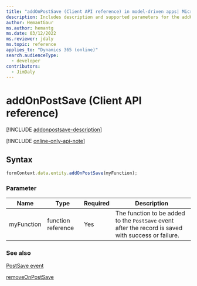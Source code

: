 ```yaml
---
title: "addOnPostSave (Client API reference) in model-driven apps| MicrosoftDocs"
description: Includes description and supported parameters for the addOnPostSave method.
author: HemantGaur
ms.author: hemantg
ms.date: 03/12/2022
ms.reviewer: jdaly
ms.topic: reference
applies_to: "Dynamics 365 (online)"
search.audienceType: 
  - developer
contributors:
  - JimDaly
---
```

# addOnPostSave (Client API reference)

[!INCLUDE [addonpostsave-description](includes/addonpostsave-description.md)]

[!INCLUDE [online-only-api-note](../../includes/online-only-api-note.md)]

## Syntax

```javascript
formContext.data.entity.addOnPostSave(myFunction);
```

### Parameter

|Name|Type|Required|Description|
|------|-----|------|----------|
|myFunction|function reference|Yes|The function to be added to the `PostSave` event after the record is saved with success or failure.|

### See also

[PostSave event](../events/postsave.md)

[removeOnPostSave](removeOnPostSave.md) 


